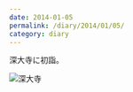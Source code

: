 ```yaml
---
date: 2014-01-05
permalink: /diary/2014/01/05/
category: diary
---
```


深大寺に初詣。

![深大寺](http://instagram.com/p/ixinn3SLiC/media?size=l "深大寺")